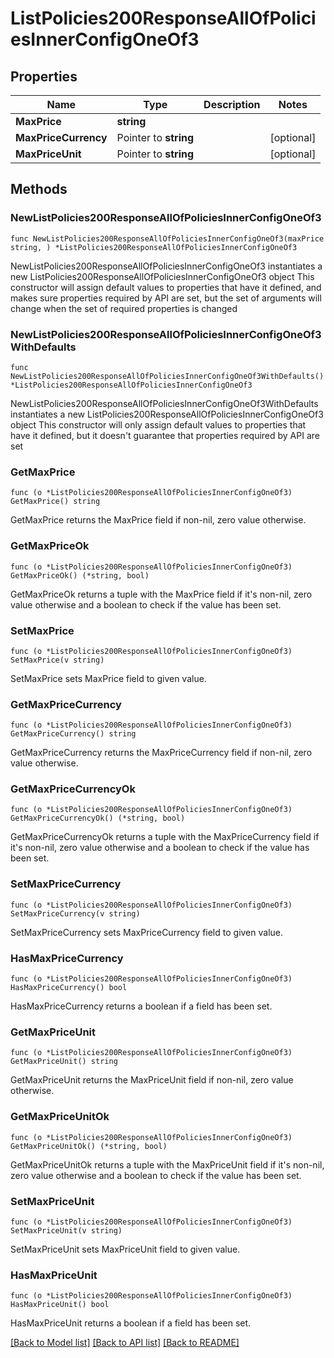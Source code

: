 # ListPolicies200ResponseAllOfPoliciesInnerConfigOneOf3

## Properties

Name | Type | Description | Notes
------------ | ------------- | ------------- | -------------
**MaxPrice** | **string** |  | 
**MaxPriceCurrency** | Pointer to **string** |  | [optional] 
**MaxPriceUnit** | Pointer to **string** |  | [optional] 

## Methods

### NewListPolicies200ResponseAllOfPoliciesInnerConfigOneOf3

`func NewListPolicies200ResponseAllOfPoliciesInnerConfigOneOf3(maxPrice string, ) *ListPolicies200ResponseAllOfPoliciesInnerConfigOneOf3`

NewListPolicies200ResponseAllOfPoliciesInnerConfigOneOf3 instantiates a new ListPolicies200ResponseAllOfPoliciesInnerConfigOneOf3 object
This constructor will assign default values to properties that have it defined,
and makes sure properties required by API are set, but the set of arguments
will change when the set of required properties is changed

### NewListPolicies200ResponseAllOfPoliciesInnerConfigOneOf3WithDefaults

`func NewListPolicies200ResponseAllOfPoliciesInnerConfigOneOf3WithDefaults() *ListPolicies200ResponseAllOfPoliciesInnerConfigOneOf3`

NewListPolicies200ResponseAllOfPoliciesInnerConfigOneOf3WithDefaults instantiates a new ListPolicies200ResponseAllOfPoliciesInnerConfigOneOf3 object
This constructor will only assign default values to properties that have it defined,
but it doesn't guarantee that properties required by API are set

### GetMaxPrice

`func (o *ListPolicies200ResponseAllOfPoliciesInnerConfigOneOf3) GetMaxPrice() string`

GetMaxPrice returns the MaxPrice field if non-nil, zero value otherwise.

### GetMaxPriceOk

`func (o *ListPolicies200ResponseAllOfPoliciesInnerConfigOneOf3) GetMaxPriceOk() (*string, bool)`

GetMaxPriceOk returns a tuple with the MaxPrice field if it's non-nil, zero value otherwise
and a boolean to check if the value has been set.

### SetMaxPrice

`func (o *ListPolicies200ResponseAllOfPoliciesInnerConfigOneOf3) SetMaxPrice(v string)`

SetMaxPrice sets MaxPrice field to given value.


### GetMaxPriceCurrency

`func (o *ListPolicies200ResponseAllOfPoliciesInnerConfigOneOf3) GetMaxPriceCurrency() string`

GetMaxPriceCurrency returns the MaxPriceCurrency field if non-nil, zero value otherwise.

### GetMaxPriceCurrencyOk

`func (o *ListPolicies200ResponseAllOfPoliciesInnerConfigOneOf3) GetMaxPriceCurrencyOk() (*string, bool)`

GetMaxPriceCurrencyOk returns a tuple with the MaxPriceCurrency field if it's non-nil, zero value otherwise
and a boolean to check if the value has been set.

### SetMaxPriceCurrency

`func (o *ListPolicies200ResponseAllOfPoliciesInnerConfigOneOf3) SetMaxPriceCurrency(v string)`

SetMaxPriceCurrency sets MaxPriceCurrency field to given value.

### HasMaxPriceCurrency

`func (o *ListPolicies200ResponseAllOfPoliciesInnerConfigOneOf3) HasMaxPriceCurrency() bool`

HasMaxPriceCurrency returns a boolean if a field has been set.

### GetMaxPriceUnit

`func (o *ListPolicies200ResponseAllOfPoliciesInnerConfigOneOf3) GetMaxPriceUnit() string`

GetMaxPriceUnit returns the MaxPriceUnit field if non-nil, zero value otherwise.

### GetMaxPriceUnitOk

`func (o *ListPolicies200ResponseAllOfPoliciesInnerConfigOneOf3) GetMaxPriceUnitOk() (*string, bool)`

GetMaxPriceUnitOk returns a tuple with the MaxPriceUnit field if it's non-nil, zero value otherwise
and a boolean to check if the value has been set.

### SetMaxPriceUnit

`func (o *ListPolicies200ResponseAllOfPoliciesInnerConfigOneOf3) SetMaxPriceUnit(v string)`

SetMaxPriceUnit sets MaxPriceUnit field to given value.

### HasMaxPriceUnit

`func (o *ListPolicies200ResponseAllOfPoliciesInnerConfigOneOf3) HasMaxPriceUnit() bool`

HasMaxPriceUnit returns a boolean if a field has been set.


[[Back to Model list]](../README.md#documentation-for-models) [[Back to API list]](../README.md#documentation-for-api-endpoints) [[Back to README]](../README.md)


